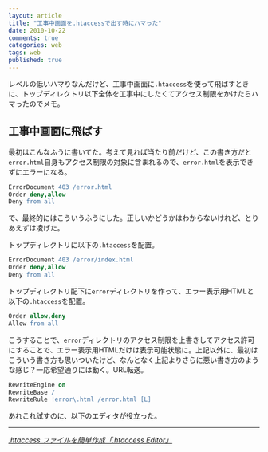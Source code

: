 ```yaml
---
layout: article
title: "工事中画面を.htaccessで出す時にハマった"
date: 2010-10-22
comments: true
categories: web
tags: web
published: true
---
```


レベルの低いハマりなんだけど、工事中画面に`.htaccess`を使って飛ばすときに、トップディレクトリ以下全体を工事中にしたくてアクセス制限をかけたらハマったのでメモ。

<!-- READMORE -->


## 工事中画面に飛ばす

最初はこんなふうに書いてた。考えて見れば当たり前だけど、この書き方だと`error.html`自身もアクセス制限の対象に含まれるので、`error.html`を表示できずにエラーになる。

~~~ apache
ErrorDocument 403 /error.html
Order deny,allow
Deny from all
~~~

で、最終的にはこういうふうにした。正しいかどうかはわからないけれど、とりあえずは凌げた。

トップディレクトリに以下の`.htaccess`を配置。

~~~ apache
ErrorDocument 403 /error/index.html
Order deny,allow
Deny from all
~~~

トップディレクトリ配下に`error`ディレクトリを作って、エラー表示用HTMLと以下の`.htaccess`を配置。

~~~ apache
Order allow,deny
Allow from all
~~~

こうすることで、`error`ディレクトリのアクセス制限を上書きしてアクセス許可にすることで、エラー表示用HTMLだけは表示可能状態に。上記以外に、最初はこういう書き方も思いついたけど、なんとなく上記よりさらに悪い書き方のような感じ？一応希望通りには動く。URL転送。

~~~ apache
RewriteEngine on
RewriteBase /
RewriteRule !error\.html /error.html [L]
~~~

あれこれ試すのに、以下のエディタが役立った。

* * *

<cite>[.htaccess ファイルを簡単作成「.htaccess Editor」](http://www.htaccesseditor.com/)</cite>
